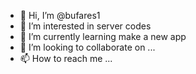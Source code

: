- 👋 Hi, I’m @bufares1
- 👀 I’m interested in server codes
- 🌱 I’m currently learning make a new app
- 💞️ I’m looking to collaborate on ...
- 📫 How to reach me ...

<!---
bufares1/bufares1 is a ✨ special ✨ repository because its `README.md` (this file) appears on your GitHub profile.
You can click the Preview link to take a look at your changes.
--->
